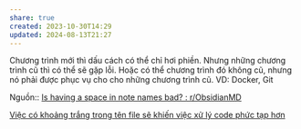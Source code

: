 ```yaml
---
share: true
created: 2023-10-30T14:29
updated: 2024-08-13T21:27
---
```

Chương trình mới thì dấu cách có thể chỉ hơi phiền. Nhưng những chương trình cũ thì có thể sẽ gặp lỗi. Hoặc có thể chương trình đó không cũ, nhưng nó phải được phục vụ cho cho những chương trình cũ. VD: Docker, Git

Nguồn:: [Is having a space in note names bad? : r/ObsidianMD](https://www.reddit.com/r/ObsidianMD/comments/1eouwak/comment/lhhm55i/?utm_source=share&utm_medium=mweb3x&utm_name=mweb3xcss&utm_term=1&utm_content=share_button)

[Việc có khoảng trắng trong tên file sẽ khiến việc xử lý code phức tạp hơn](./Vi%E1%BB%87c%20c%C3%B3%20kho%E1%BA%A3ng%20tr%E1%BA%AFng%20trong%20t%C3%AAn%20file%20s%E1%BA%BD%20khi%E1%BA%BFn%20vi%E1%BB%87c%20x%E1%BB%AD%20l%C3%BD%20code%20ph%E1%BB%A9c%20t%E1%BA%A1p%20h%C6%A1n.md)